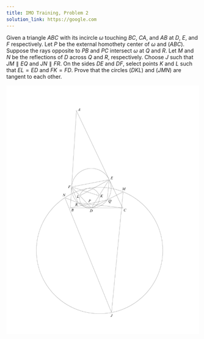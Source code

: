 ```yaml
---
title: IMO Training, Problem 2
solution_link: https://google.com
---
```


Given a triangle $ABC$ with its incircle $\omega$ touching $BC$, $CA$, and $AB$ at $D$, $E$, and $F$ respectively. Let $P$ be the external homothety center of $\omega$ and $(ABC)$. Suppose the rays opposite to $PB$ and $PC$ intersect $\omega$ at $Q$ and $R$. Let $M$ and $N$ be the reflections of $D$ across $Q$ and $R$, respectively. Choose $J$ such that $JM \parallel EQ$ and $JN \parallel FR$. On the sides $DE$ and $DF$, select points $K$ and $L$ such that $EL = ED$ and $FK = FD$. Prove that the circles $(DKL)$ and $(JMN)$ are tangent to each other.

![Figure 2](/assets/problem-images/Figure8891.png)
